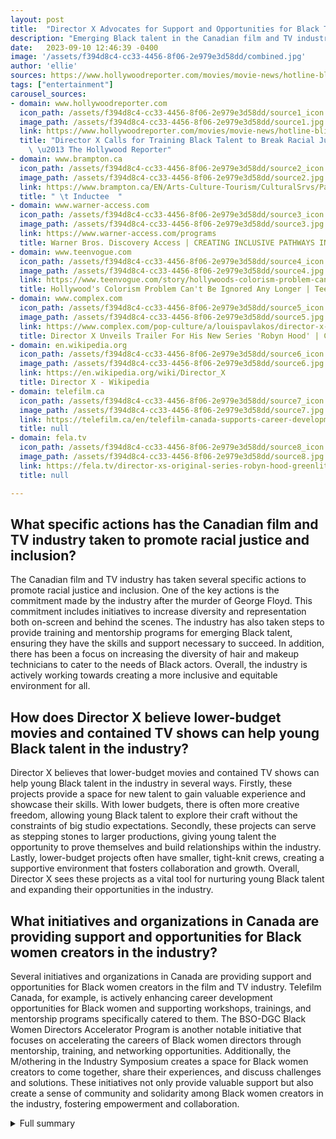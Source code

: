 ```yaml
---
layout: post
title:  "Director X Advocates for Support and Opportunities for Black Talent in the Canadian Film and TV Industry"
description: "Emerging Black talent in the Canadian film and TV industry often encounters obstacles and lacks support. Director X, renowned for his work in the industry, sheds light on these challenges and emphasizes the need to train and empower Black talent both on and off-screen."
date:   2023-09-10 12:46:39 -0400
image: '/assets/f394d8c4-cc33-4456-8f06-2e979e3d58dd/combined.jpg'
author: 'ellie'
sources: https://www.hollywoodreporter.com/movies/movie-news/hotline-bling-director-x-training-black-talent-racial-justice-1235586589/ https://www.brampton.ca/EN/Arts-Culture-Tourism/CulturalSrvs/Pages/Inductee.aspx?Title=Julien%20Christian%20Lutz%20(Director%20X) https://en.wikipedia.org/wiki/Director_X https://www.warner-access.com/programs https://telefilm.ca/en/telefilm-canada-supports-career-development-of-black-women-in-film https://www.teenvogue.com/story/hollywoods-colorism-problem-cant-be-ignored https://www.complex.com/pop-culture/a/louispavlakos/director-x-trailer-robyn-hood https://fela.tv/director-xs-original-series-robyn-hood-greenlit-by-global-tv/
tags: ["entertainment"]
carousel_sources:
- domain: www.hollywoodreporter.com
  icon_path: /assets/f394d8c4-cc33-4456-8f06-2e979e3d58dd/source1_icon.jpg
  image_path: /assets/f394d8c4-cc33-4456-8f06-2e979e3d58dd/source1.jpg
  link: https://www.hollywoodreporter.com/movies/movie-news/hotline-bling-director-x-training-black-talent-racial-justice-1235586589/
  title: "Director X Calls for Training Black Talent to Break Racial Justice Barriers\
    \ \u2013 The Hollywood Reporter"
- domain: www.brampton.ca
  icon_path: /assets/f394d8c4-cc33-4456-8f06-2e979e3d58dd/source2_icon.jpg
  image_path: /assets/f394d8c4-cc33-4456-8f06-2e979e3d58dd/source2.jpg
  link: https://www.brampton.ca/EN/Arts-Culture-Tourism/CulturalSrvs/Pages/Inductee.aspx?Title=Julien%20Christian%20Lutz%20(Director%20X)
  title: " \t Inductee  "
- domain: www.warner-access.com
  icon_path: /assets/f394d8c4-cc33-4456-8f06-2e979e3d58dd/source3_icon.jpg
  image_path: /assets/f394d8c4-cc33-4456-8f06-2e979e3d58dd/source3.jpg
  link: https://www.warner-access.com/programs
  title: Warner Bros. Discovery Access | CREATING INCLUSIVE PATHWAYS INTO THE INDUSTRY
- domain: www.teenvogue.com
  icon_path: /assets/f394d8c4-cc33-4456-8f06-2e979e3d58dd/source4_icon.jpg
  image_path: /assets/f394d8c4-cc33-4456-8f06-2e979e3d58dd/source4.jpg
  link: https://www.teenvogue.com/story/hollywoods-colorism-problem-cant-be-ignored
  title: Hollywood's Colorism Problem Can't Be Ignored Any Longer | Teen Vogue
- domain: www.complex.com
  icon_path: /assets/f394d8c4-cc33-4456-8f06-2e979e3d58dd/source5_icon.jpg
  image_path: /assets/f394d8c4-cc33-4456-8f06-2e979e3d58dd/source5.jpg
  link: https://www.complex.com/pop-culture/a/louispavlakos/director-x-trailer-robyn-hood
  title: Director X Unveils Trailer For His New Series 'Robyn Hood' | Complex
- domain: en.wikipedia.org
  icon_path: /assets/f394d8c4-cc33-4456-8f06-2e979e3d58dd/source6_icon.jpg
  image_path: /assets/f394d8c4-cc33-4456-8f06-2e979e3d58dd/source6.jpg
  link: https://en.wikipedia.org/wiki/Director_X
  title: Director X - Wikipedia
- domain: telefilm.ca
  icon_path: /assets/f394d8c4-cc33-4456-8f06-2e979e3d58dd/source7_icon.jpg
  image_path: /assets/f394d8c4-cc33-4456-8f06-2e979e3d58dd/source7.jpg
  link: https://telefilm.ca/en/telefilm-canada-supports-career-development-of-black-women-in-film
  title: null
- domain: fela.tv
  icon_path: /assets/f394d8c4-cc33-4456-8f06-2e979e3d58dd/source8_icon.jpg
  image_path: /assets/f394d8c4-cc33-4456-8f06-2e979e3d58dd/source8.jpg
  link: https://fela.tv/director-xs-original-series-robyn-hood-greenlit-by-global-tv/
  title: null

---
```


## What specific actions has the Canadian film and TV industry taken to promote racial justice and inclusion?
The Canadian film and TV industry has taken several specific actions to promote racial justice and inclusion. One of the key actions is the commitment made by the industry after the murder of George Floyd. This commitment includes initiatives to increase diversity and representation both on-screen and behind the scenes. The industry has also taken steps to provide training and mentorship programs for emerging Black talent, ensuring they have the skills and support necessary to succeed. In addition, there has been a focus on increasing the diversity of hair and makeup technicians to cater to the needs of Black actors. Overall, the industry is actively working towards creating a more inclusive and equitable environment for all.

## How does Director X believe lower-budget movies and contained TV shows can help young Black talent in the industry?
Director X believes that lower-budget movies and contained TV shows can help young Black talent in the industry in several ways. Firstly, these projects provide a space for new talent to gain valuable experience and showcase their skills. With lower budgets, there is often more creative freedom, allowing young Black talent to explore their craft without the constraints of big studio expectations. Secondly, these projects can serve as stepping stones to larger productions, giving young talent the opportunity to prove themselves and build relationships within the industry. Lastly, lower-budget projects often have smaller, tight-knit crews, creating a supportive environment that fosters collaboration and growth. Overall, Director X sees these projects as a vital tool for nurturing young Black talent and expanding their opportunities in the industry.

## What initiatives and organizations in Canada are providing support and opportunities for Black women creators in the industry?
Several initiatives and organizations in Canada are providing support and opportunities for Black women creators in the film and TV industry. Telefilm Canada, for example, is actively enhancing career development opportunities for Black women and supporting workshops, trainings, and mentorship programs specifically catered to them. The BSO-DGC Black Women Directors Accelerator Program is another notable initiative that focuses on accelerating the careers of Black women directors through mentorship, training, and networking opportunities. Additionally, the M/othering in the Industry Symposium creates a space for Black women creators to come together, share their experiences, and discuss challenges and solutions. These initiatives not only provide valuable support but also create a sense of community and solidarity among Black women creators in the industry, fostering empowerment and collaboration.




<details>
        <summary>Full summary</summary>
<p>In the Canadian film and TV industry, emerging Black talent faces numerous obstacles. Director X, also known as Julien Christian Lutz, is shedding light on the lack of support and guidance for these talented individuals. With his extensive experience and successful career in the industry, Director X emphasizes the importance of training Black talent in both on-screen and behind-the-scenes roles.</p>
<p>After the murder of George Floyd, the Canadian industry made sweeping commitments to racial justice and inclusion. However, Director X argues that real change will only occur when young people from underrepresented communities are given the opportunities to learn and grow on set without fear of harsh consequences.</p>
<p>Director X suggests that lower-budget movies and contained TV shows serve as spaces for young talent to hone their skills. Drawing from his personal experience, he shares insights into his work on music videos for top artists and his feature directorial debut.</p>
<p>One of the challenges Director X highlights is the need for trained hair and makeup technicians who can cater to the needs of Black actors. He advocates for the industry to provide the necessary resources to ensure that all aspects of production support diversity and inclusion.</p>
<p>Despite the existing obstacles, Director X remains optimistic about the future of Black talent in the Canadian film and TV industry. He mentions his upcoming Canadian indie TV drama, 'Robyn Hood', which tackles social issues with a modern twist. The series follows a black rapper and her anti-authoritarian hip-hop band as they fight for equality and justice against the corrupt elite.</p>
<p>'Robyn Hood' has already received recognition, as Global TV and Corus Entertainment have greenlit the series. Created by Director X, the show is a contemporary re-imagining of the classic story of Robin Hood. With Boat Rocker Studios producing the series, 'Robyn Hood' promises to be a groundbreaking addition to Canadian television.</p>
<p>In order to break down barriers and foster diversity in the industry, various organizations in Canada are working to support Black women creators. Telefilm Canada, for instance, is enhancing career development opportunities for Black women and supporting workshops, trainings, and mentorship programs. Additionally, initiatives such as the BSO-DGC Black Women Directors Accelerator Program and the M/othering in the Industry Symposium provide specialized support and networking opportunities.</p>
<p>It is crucial for the industry to recognize and address the lack of representation for all forms of Black beauty in Hollywood. Colorism perpetuates the limited representation of Black women due to societal preferences and assumptions. Recognizing and celebrating the diversity of Black beauty is essential for true inclusivity in the entertainment industry.</p>
<p>In conclusion, Director X's advocacy for Black talent in the Canadian film and TV industry is both important and timely. By addressing the challenges faced by underrepresented communities and pushing for greater support and opportunities, Director X is paving the way for a more inclusive industry. Through his own work and projects like 'Robyn Hood', Director X is proving that diverse stories and voices can thrive in the Canadian entertainment landscape.</p>
</details>